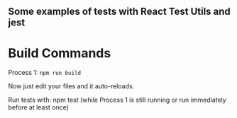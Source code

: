 ## Some examples of tests with React Test Utils and jest

# Build Commands

Process 1: `npm run build`

Now just edit your files and it auto-reloads.

Run tests with: npm test (while Process 1 is still running or run immediately before at least once)
